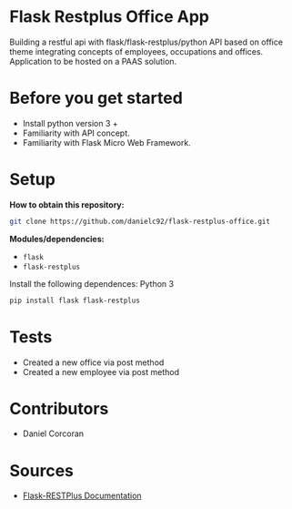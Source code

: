 # Flask Restplus Office App
Building a restful api with flask/flask-restplus/python
API based on office theme integrating concepts of employees, occupations and offices. Application to be hosted on a PAAS solution.

# Before you get started
- Install python version 3 + 
- Familiarity with API concept.
- Familiarity with Flask Micro Web Framework.

# Setup
**How to obtain this repository:**
```sh
git clone https://github.com/danielc92/flask-restplus-office.git
```
**Modules/dependencies:**
- `flask`
- `flask-restplus`

Install the following dependences:
Python 3
```sh
pip install flask flask-restplus
```

# Tests
- Created a new office via post method
- Created a new employee via post method

# Contributors
- Daniel Corcoran

# Sources
- [Flask-RESTPlus Documentation](https://flask-restplus.readthedocs.io/en/stable/)
